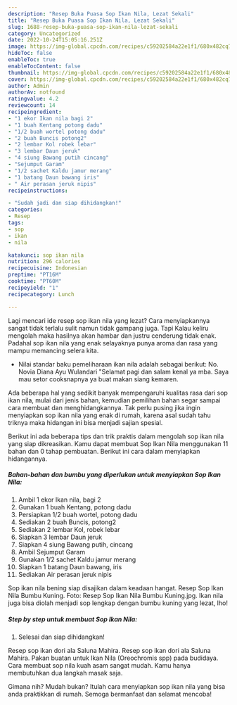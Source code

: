 ```yaml
---
description: "Resep Buka Puasa Sop Ikan Nila, Lezat Sekali"
title: "Resep Buka Puasa Sop Ikan Nila, Lezat Sekali"
slug: 1688-resep-buka-puasa-sop-ikan-nila-lezat-sekali
category: Uncategorized
date: 2022-10-24T15:05:16.251Z
image: https://img-global.cpcdn.com/recipes/c59202584a22e1f1/680x482cq70/sop-ikan-nila-foto-resep-utama.jpg
hideToc: false
enableToc: true
enableTocContent: false
thumbnail: https://img-global.cpcdn.com/recipes/c59202584a22e1f1/680x482cq70/sop-ikan-nila-foto-resep-utama.jpg
cover: https://img-global.cpcdn.com/recipes/c59202584a22e1f1/680x482cq70/sop-ikan-nila-foto-resep-utama.jpg
author: Admin
authorAv: notfound
ratingvalue: 4.2
reviewcount: 14
recipeingredient:
- "1 ekor Ikan nila bagi 2"
- "1 buah Kentang potong dadu"
- "1/2 buah wortel potong dadu"
- "2 buah Buncis potong2"
- "2 lembar Kol robek lebar"
- "3 lembar Daun jeruk"
- "4 siung Bawang putih cincang"
- "Sejumput Garam"
- "1/2 sachet Kaldu jamur merang"
- "1 batang Daun bawang iris"
- " Air perasan jeruk nipis"
recipeinstructions:

- "Sudah jadi dan siap dihidangkan!"
categories:
- Resep
tags:
- sop
- ikan
- nila

katakunci: sop ikan nila 
nutrition: 296 calories
recipecuisine: Indonesian
preptime: "PT16M"
cooktime: "PT60M"
recipeyield: "1"
recipecategory: Lunch

---
```



Lagi mencari ide resep sop ikan nila yang lezat? Cara menyiapkannya sangat tidak terlalu sulit namun tidak gampang juga. Tapi Kalau keliru mengolah maka hasilnya akan hambar dan justru cenderung tidak enak. Padahal sop ikan nila yang enak selayaknya punya aroma dan rasa yang mampu memancing selera kita.


- Nilai standar baku pemeliharaan ikan nila adalah sebagai berikut: No. Novia Diana Ayu Wulandari &#34;Selamat pagi dan salam kenal ya mba. Saya mau setor cooksnapnya ya buat makan siang kemaren.

Ada beberapa hal yang sedikit banyak mempengaruhi kualitas rasa dari sop ikan nila, mulai dari jenis bahan, kemudian pemilihan bahan segar sampai cara membuat dan menghidangkannya. Tak perlu pusing jika ingin menyiapkan sop ikan nila yang enak di rumah, karena asal sudah tahu triknya maka hidangan ini bisa menjadi sajian spesial.


Berikut ini ada beberapa tips dan trik praktis dalam mengolah sop ikan nila yang siap dikreasikan. Kamu dapat membuat Sop Ikan Nila menggunakan 11 bahan dan 0 tahap pembuatan. Berikut ini cara dalam menyiapkan hidangannya.

<!--inarticleads1-->

##### Bahan-bahan dan bumbu yang diperlukan untuk menyiapkan Sop Ikan Nila:

1. Ambil 1 ekor Ikan nila, bagi 2
1. Gunakan 1 buah Kentang, potong dadu
1. Persiapkan 1/2 buah wortel, potong dadu
1. Sediakan 2 buah Buncis, potong2
1. Sediakan 2 lembar Kol, robek lebar
1. Siapkan 3 lembar Daun jeruk
1. Siapkan 4 siung Bawang putih, cincang
1. Ambil Sejumput Garam
1. Gunakan 1/2 sachet Kaldu jamur merang
1. Siapkan 1 batang Daun bawang, iris
1. Sediakan  Air perasan jeruk nipis


Sop ikan nila bening siap disajikan dalam keadaan hangat. Resep Sop Ikan Nila Bumbu Kuning. Foto: Resep Sop Ikan Nila Bumbu Kuning.jpg. Ikan nila juga bisa diolah menjadi sop lengkap dengan bumbu kuning yang lezat, lho! 

<!--inarticleads2-->

##### Step by step untuk membuat Sop Ikan Nila:


1. Selesai dan siap dihidangkan!

Resep sop ikan dori ala Saluna Mahira. Resep sop ikan dori ala Saluna Mahira. Pakan buatan untuk Ikan Nila (Oreochromis spp) pada budidaya. Cara membuat sop nila kuah asam sangat mudah. Kamu hanya membutuhkan dua langkah masak saja. 

Gimana nih? Mudah bukan? Itulah cara menyiapkan sop ikan nila yang bisa anda praktikkan di rumah. Semoga bermanfaat dan selamat mencoba!
